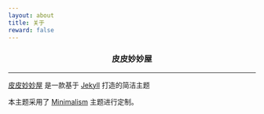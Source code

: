```yaml
---
layout: about
title: 关于
reward: false
---
```


###  <center>皮皮妙妙屋</center>

---

[皮皮妙妙屋][1] 是一款基于 [Jekyll][2] 打造的简洁主题

本主题采用了 [Minimalism][3] 主题进行定制。

[1]:https://github.com/pipi23333/pipi23333.github.io
[2]:https://jekyllrb.com/
[3]:https://github.com/showzeng/Minimalism
